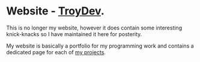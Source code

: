 # Website - [TroyDev](http://sebastiantroy.github.io/OldWebsite/).

This is no longer my website, however it does contain some interesting knick-knacks so I have maintained it here for posterity.

My website is basically a portfolio for my programming work and contains a dedicated page for each of [my projects](http://sebastiantroy.github.io/OldWebsite/projects.index).
